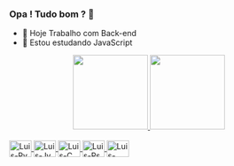 ### Opa ! Tudo bom ? 👋 
- 🔭 Hoje Trabalho com Back-end
- 🌱 Estou estudando JavaScript

<div align="center">
  <a href="https://github.com/LuisEdu21">
  <img height="135em" src="https://github-readme-stats.vercel.app/api?username=LuisEdu21&show_icons=true&theme=gruvbox&include_all_commits=true&count_private=true"/>
  <img height="135em" src="https://github-readme-stats.vercel.app/api/top-langs/?username=LuisEdu21&layout=compact&langs_count=7&theme=gruvbox"/>

</div>
<div style="display: inline_block"><br>
  <img align="center" alt="Luis-Py" height="30" width="40" src="https://cdn.jsdelivr.net/gh/devicons/devicon/icons/python/python-original-wordmark.svg">
  <img align="center" alt="Luis-Jv" height="30" width="40" src="https://cdn.jsdelivr.net/gh/devicons/devicon/icons/java/java-original-wordmark.svg">
  <img align="center" alt="Luis-C" height="30" width="40" src="https://cdn.jsdelivr.net/gh/devicons/devicon/icons/c/c-original.svg">
  <img align="center" alt="Luis-Ps" height="30" width="40" src="https://cdn.jsdelivr.net/gh/devicons/devicon/icons/photoshop/photoshop-line.svg">
  <img align="center" alt="Luis-Docker" height="30" width="40" src="https://cdn.jsdelivr.net/gh/devicons/devicon/icons/docker/docker-original-wordmark.svg">
</div>

##
